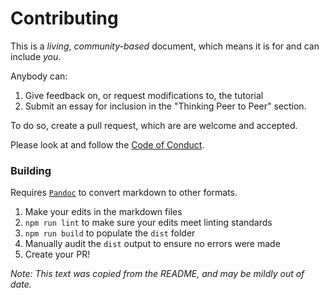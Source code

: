 # Contributing

This is a _living_, _community-based_ document, which means it is for and can include _you_.

Anybody can:

1. Give feedback on, or request modifications to, the tutorial
2. Submit an essay for inclusion in the "Thinking Peer to Peer" section.

To do so, create a pull request, which are are welcome and accepted.

Please look at and follow the [Code of Conduct](CODE_OF_CONDUCT.md).

### Building

Requires [`Pandoc`](https://pandoc.org/) to convert markdown to other formats.

1. Make your edits in the markdown files
2. `npm run lint` to make sure your edits meet linting standards
3. `npm run build` to populate the `dist` folder
4. Manually audit the `dist` output to ensure no errors were made
5. Create your PR!

_Note: This text was copied from the README, and may be mildly out of date._
